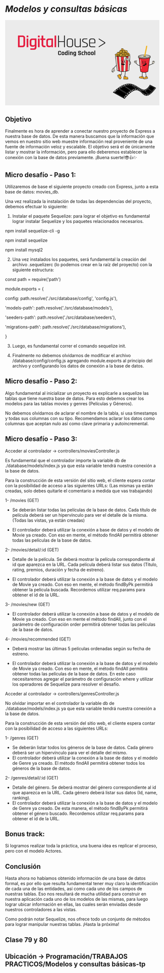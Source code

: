 # *Modelos y consultas básicas*

![portada](/public/img/cover.png)

## Objetivo
Finalmente es hora de aprender a conectar nuestro proyecto de Express a nuestra base
de datos. De esta manera buscamos que la información que vemos en nuestro sitio
web muestre información real proveniente de una fuente de información veloz y
escalable. El objetivo será el de únicamente listar y mostrar la información, pero para
ello deberemos establecer la conexión con la base de datos previamente.
¡Buena suerte!😎👍✨

## Micro desafío - Paso 1:
Utilizaremos de base el siguiente proyecto creado con Express, junto a esta
base de datos: movies_db.

Una vez realizada la instalación de todas las dependencias del proyecto, debemos
efectuar lo siguiente:

1. Instalar el paquete Sequelize: para lograr el objetivo es fundamental lograr
instalar Sequelize y los paquetes relacionados necesarios.

npm install sequelize-cli -g

npm install sequelize

npm install mysql2

2. Una vez instalados los paquetes, será fundamental la creación del archivo
.sequelizerc (lo podemos crear en la raíz del proyecto) con la siguiente
estructura:

const path = require('path')

module.exports = {

config: path.resolve('./src/database/config', 'config.js'),

'models-path': path.resolve('./src/database/models'),

'seeders-path': path.resolve('./src/database/seeders'),

'migrations-path': path.resolve('./src/database/migrations'),

}

3. Luego, es fundamental correr el comando sequelize init.

4. Finalmente no debemos olvidarnos de modificar el archivo
/database/config/config.js agregando module.exports al principio del archivo y
configurando los datos de conexión a la base de datos.

## Micro desafío - Paso 2:
Algo fundamental al inicializar un proyecto es explicarle a sequelize las tablas que
tiene nuestra base de datos. Para esto debemos crear los modelos para las tablas
movies y genres (Películas y Géneros).

No debemos olvidarnos de aclarar el nombre de la tabla, si usa timestamps y todas
sus columnas con su tipo. Recomendamos aclarar los datos como columnas que
aceptan nulo así como clave primaria y autoincremental.

## Micro desafío - Paso 3:
Acceder al controlador → controllers/moviesController.js

Es fundamental que el controlador importe la variable db de
./database/models/index.js ya que esta variable tendrá nuestra conexión a la
base de datos.

Para la construcción de esta versión del sitio web, el cliente espera contar con la
posibilidad de acceso a las siguientes URLs: (Las mismas ya están creadas, solo
debes quitarle el comentario a medida que vas trabajando)

1- /movies (GET)
- Se deberán listar todas las películas de la base de datos. Cada título de
película deberá ser un hipervínculo para ver el detalle de la misma.
(Todas las vistas, ya están creadas)

- El controlador deberá utilizar la conexión a base de datos y el modelo
de Movie ya creado. Con eso en mente, el método findAll permitirá
obtener todas las películas de la base de datos.

2- /movies/detail/:id (GET)
- Detalle de la película. Se deberá mostrar la película correspondiente al
id que aparezca en la URL. Cada película deberá listar sus datos (Título,
rating, premios, duración y fecha de estreno).

- El controlador deberá utilizar la conexión a la base de datos y el
modelo de Movie ya creado. Con eso en mente, el método findByPk
permitirá obtener la película buscada. Recordemos utilizar
req.params para obtener el id de la URL.

3- /movies/new (GET)
- El controlador deberá utilizar la conexión a base de datos y el modelo
de Movie ya creado. Con eso en mente el método findAll, junto con el
parámetro de configuración order permitirá obtener todas las
películas de la base de datos.

4- /movies/recommended (GET)
- Deberá mostrar las últimas 5 películas ordenadas según su fecha de
estreno.

- El controlador deberá utilizar la conexión a la base de datos y el
modelo de Movie ya creado. Con eso en mente, el método findAll
permitirá obtener todas las películas de la base de datos. En este caso
necesitaremos agregar el parámetro de configuración where y utilizar
los operadores de Sequelize para resolver el desafío.

Acceder al controlador → controllers/genresController.js

No olvidar importar en el controlador la variable db de
./database/models/index.js ya que esta variable tendrá nuestra conexión a la
base de datos.

Para la construcción de esta versión del sitio web, el cliente espera contar con la
posibilidad de acceso a las siguientes URLs:

1- /genres (GET)
- Se deberán listar todos los géneros de la base de datos. Cada género
deberá ser un hipervínculo para ver el detalle del mismo.
- El controlador deberá utilizar la conexión a la base de datos y el
modelo de Genre ya creado. El método findAll permitirá obtener
todos los géneros de la base de datos.

2- /genres/detail/:id (GET)
- Detalle del género. Se deberá mostrar del género correspondiente al
id que aparezca en la URL. Cada género deberá listar sus datos (Id,
name, ranking).
- El controlador deberá utilizar la conexión a la base de datos y el
modelo de Genre ya creado. De esta manera, el método findByPk
permitirá obtener el género buscado. Recordemos utilizar req.params
para obtener el id de la URL.

## Bonus track:
Si logramos realizar toda la práctica, una buena idea es replicar el proceso, pero
con el modelo Actores.

## Conclusión
Hasta ahora no habíamos obtenido información de una base de datos formal, es por ello
que resulta fundamental tener muy claro la identificación de cada una de las entidades, así
como cada uno de los campos de nuestras tablas. Eso nos resultará de mucha utilidad para
construir en nuestra aplicación cada uno de los modelos de las mismas, para luego lograr
ubicar información en ellas, las cuales serán enviadas desde nuestros controladores a las
vistas.

Como podrán notar Sequelize, nos ofrece todo un conjunto de métodos para lograr
manipular nuestras tablas.
¡Hasta la próxima!


## Clase 79 y 80

## Ubicación -> Programación/TRABAJOS PRACTICOS/Modelos y consultas básicas-tp